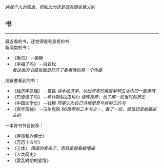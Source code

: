 *纯属个人的观点，但私以为还是很有借鉴意义的*

## 书 ##
-----
最近看的书，还觉得很有意思的书  
新闻类的书：  
- 《看见》 --柴静  
- 《幸福了吗》 --白岩松  
*看这类的书感觉就是打开了看事情的另一个角度*  

准备要看到的书：
- 《经济学原理》 --曼昆   *读本经济学，从经济学的角度解释生活中的一些事情*  
- 《巴黎烧了吗》 --柯林斯&拉皮埃尔   *读库推荐，也了解一些当时的历史*  
- 《中国文学史》 --钱穆   *同事认为自己书榜里至今排前三的书*  
- 《百年孤独》   --马尔克斯  *66推荐的三本书之一，看了一些，感觉还是能看进去的* 

一本好书节目推荐：  
- 《月亮和六便士》   
- 《万历十五年》   
- 《三体》   *懵逼的看完了，而且是越看越懵逼*  
- 《人类简史》  
- 《霍乱时期的爱情》  
